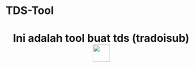 # TDS-Tool
<h1 align="center">Ini adalah tool buat tds (tradoisub)
<img src="https://telegra.ph/file/f8085608fcee7c9e5c368.jpg" style="border-radius:5;" width="45px" alt=""><br></h1>
<p align="center">
